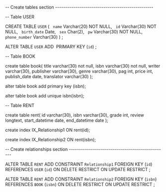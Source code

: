
-- Create tables section -------------------------------------------------

-- Table USER

CREATE TABLE `USER`
(
  `name` Varchar(20) NOT NULL,
  `id` Varchar(30) NOT NULL,
  `birth_date` Date,
  `sex` Char(2),
  `pw` Varchar(30) NOT NULL,
  `phone_number` Varchar(30)
)
;

ALTER TABLE `USER` ADD  PRIMARY KEY (`id`)
;

-- Table BOOK

create table book(
	title varchar(30) not null,
    isbn varchar(30) not null,
    writer varchar(30),
    publisher varchar(30),
    genre varchar(30),
    pag int,
    price int,
    publish_date date,
    translator varchar(30)
    );


alter table book add primary key (isbn);

alter table book add unique isbn(isbn);

-- Table RENT

create table rent(
	id varchar(30),
    isbn varchar(30),
    grade int,
    review longtext,
    start_datetime date,
    end_datetime date
);


create index IX_Relationship1 ON rent(id);

create index IX_Relationship2 ON rent(isbn);

-- Create relationships section ------------------------------------------------- 

ALTER TABLE `RENT` ADD CONSTRAINT `Relationship1` FOREIGN KEY (`id`) REFERENCES `USER` (`id`) ON DELETE RESTRICT ON UPDATE RESTRICT
;

ALTER TABLE `RENT` ADD CONSTRAINT `Relationship2` FOREIGN KEY (`isbn`) REFERENCES `BOOK` (`isbn`) ON DELETE RESTRICT ON UPDATE RESTRICT
;
